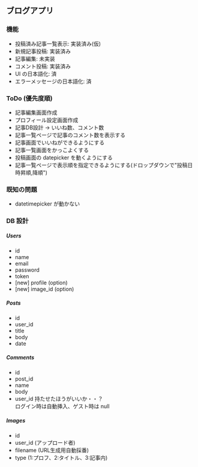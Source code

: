 ## ブログアプリ
### 機能
- 投稿済み記事一覧表示: 実装済み(仮)
- 新規記事投稿: 実装済み
- 記事編集: 未実装
- コメント投稿: 実装済み
- UI の日本語化: 済
- エラーメッセージの日本語化: 済

### ToDo (優先度順)
- 記事編集画面作成
- プロフィール設定画面作成
- 記事DB設計 -> いいね数、コメント数
- 記事一覧ページで記事のコメント数を表示する
- 記事画面でいいねができるようにする
- 記事一覧画面をかっこよくする
- 投稿画面の datepicker を動くようにする
- 記事一覧ページで表示順を指定できるようにする(ドロップダウンで"投稿日時昇順,降順")

### 既知の問題
- datetimepicker が動かない

### DB 設計
##### Users
- id
- name
- email
- password
- token
- [new] profile (option)
- [new] image_id (option)

##### Posts
- id
- user_id
- title
- body
- date

##### Comments
- id
- post_id
- name
- body
- user_id 持たせたほうがいいか・・？  
ログイン時は自動挿入、ゲスト時は null

##### Images
- id
- user_id (アップロード者)
- filename (URL生成用自動採番)
- type (1:プロフ、2:タイトル、3:記事内)
